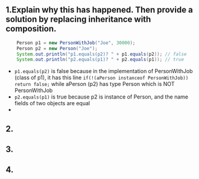 ## 1.Explain why this has happened. Then provide a solution by replacing inheritance with composition.
```java
    Person p1 = new PersonWithJob("Joe", 30000);
    Person p2 = new Person("Joe");
    System.out.println("p1.equals(p2)? " + p1.equals(p2)); // false
	System.out.println("p2.equals(p1)? " + p2.equals(p1)); // true
```
- `p1.equals(p2)` is false because in the implementation of  PersonWithJob (class of p1), it has this line `if(!(aPerson instanceof PersonWithJob)) return false;` while aPerson (p2) has type Person which is NOT PersonWithJob
- `p2.equals(p1)` is true because p2 is instance of Person, and the name fields of two objects are equal
- 
## 2.
## 3.
## 4.
